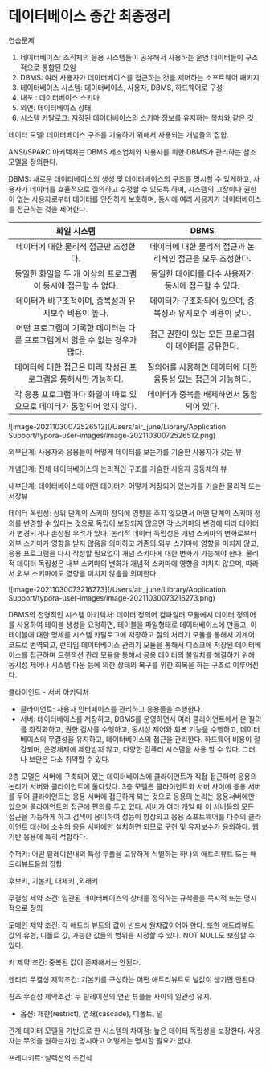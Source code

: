 # 데이터베이스 중간 최종정리

연습문제

1. 데이터베이스: 조직체의 응용 시스템들이 공유해서 사용하는 운영 데이터들이 구조적으로 통합된 모임
2. DBMS: 여러 사용자가 데이터베이스를 접근하는 것을 제어하는 소프트웨어 패키지
3. 데이터베이스 시스템: 데이터베이스, 사용자, DBMS, 하드웨어로 구성
4. 내포 : 데이터베이스 스키마
5. 외연: 데이터베이스 상태
6. 시스템 카탈로그: 저장된 데이터베이스의 스키마 정보를 유지하는 목차와 같은 것



데이터 모델: 데이터베이스 구조를 기술하기 위해서 사용되는 개념들의 집합.

ANSI/SPARC 아키텍처는 DBMS 제조업체와 사용자를 위한 DBMS가 관리하는 참조 모델을 정의한다.

DBMS: 새로운 데이터베이스의 생성 및 데이터베이스의 구조를 명시할 수 있게하고, 사용자가 데이터를 효율적으로 질의하고 수정할 수 있도록 하며, 시스템의 고장이나 권한이 없는 사용자로부터 데이터를 안전하게 보호하며, 동시에 여러 사용자가 데이터베이스를 접근하는 것을 제어한다.



|                         화일 시스템                          |                             DBMS                             |
| :----------------------------------------------------------: | :----------------------------------------------------------: |
|            데이터에 대한 물리적 접근만 조정한다.             |  데이터에 대한 물리적 접근과 논리적인 접근을 모두 조정한다.  |
| 동일한 화일을 두 개 이상의 프로그램이 동시에 접근할 수 없다. |     동일한 데이터를 다수 사용자가 동시에 접근할 수 있다.     |
|    데이터가 비구조적이며, 중복성과 유지보수 비용이 높다.     |  데이터가 구조화되어 있으며, 중복성과 유지보수 비용이 낮다.  |
| 어떤 프로그램이 기록한 데이터는 다른 프로그램에서 읽을 수 없는 경우가 많다. |     접근 권한이 있는 모든 프로그램이 데이터를 공유한다.      |
| 데이터에 대한 접근은 미리 작성된 프로그램을 통해서만 가능하다. | 질의어를 사용하면 데이터에 대한 융통성 있는 접근이 가능하다. |
| 각 응용 프로그램마다 화일이 따로 있으므로 데이터가 통합되어 있지 않다. |          데이터가 중복을 배제하면서 통합되어 있다.           |

![image-20211030072526512](/Users/air_june/Library/Application Support/typora-user-images/image-20211030072526512.png)

외부단계: 사용자와 응용들이 어떻게 데이터를 보는가를 기술한 사용자가 갖는 뷰

개념단계: 전체 데이터베이스의 논리적인 구조를 기술한 사용자 공동체의 뷰

내부단계: 데이터베이스에 어떤 데이터가 어떻게 저장되어 있는가를 기술한 물리적 또는 저장뷰



데이터 독립성: 상위 단계의 스키마 정의에 영향을 주지 않으면서 어떤 단계의 스키마 정의를 변경할 수 있다는 것으로 독립이 보장되지 않으면 각 스키마의 변경에 따라 데이터가 변경되거나 손상될 우려가 있다. 논리적 데이터 독립성은 개념 스키마의 변화로부터 외부 스키마가 영향을 받지 않음을 의미하고 기존의 외부 스키마에 영향을 미치지 않고, 응용 프로그램을 다시 작성할 필요없이 개념 스키마에 대한 변화가 가능해야 한다. 물리적 데이터 독립성은 내부 스키마의 변화가 개념적 스키마에 영향을 미치지 않으며, 따라서 외부 스키마에도 영향을 미치지 않음을 의미한다.



![image-20211030073216273](/Users/air_june/Library/Application Support/typora-user-images/image-20211030073216273.png)

DBMS의 전형적인 시스템 아키텍처: 데이터 정의어 컴파일러 모듈에서 데이터 정의어를 사용하여 테이블 생성을 요청하면, 테이블을 파일형태로 데이터베이스에 만들고, 이 테이블에 대한 명세를 시스템 카탈로그에 저장하고 질의 처리기 모듈을 통해서 기계어 코드로 번역되고, 런타임 데이터베이스 관리기 모듈을 통해서 디스크에 저장된 데이터베이스를 접근하며 트랜잭션 관리 모듈을 통해서 공용 데이터의 불일치를 해결하기 위해 동시성 제어나 시스템 다운 등에 의한 상태의 복구를 위한 회복을 하는 구조로 이루어진다.



클라이언트 - 서버 아키텍처

* 클라이언트: 사용자 인터페이스를 관리하고 응용들을 수행한다.
* 서버: 데이터베이스를 저장하고, DBMS를 운영하면서 여러 클라이언트에서 온 질의를 최적화하고, 권한 검사를 수행하고, 동시성 제어와 회복 기능을 수행하고, 데이터베이스의 무결성을 유지하고, 데이터베이스의 접근을 관리한다. 하드웨어 비용이 절감되며, 운영체제에 제한받지 않고, 다양한 컴퓨터 시스템을 사용 할 수 있다. 그러나 보안은 다소 취약할 수 있다.

2층 모델은 서버에 구축되어 있는 데이터베이스에 클라이언트가 직접 접근하여 응용의 논리가 서버와 클라이언트에 둘다있다. 3층 모델은 클라이언트와 서버 사이에 응용 서버를 두어 클라이언트는 응용 서버에 접근하게 되는 것으로 응용의 논리는 응용서버에만 있으며 클라이언트의 접근에 편의를 두고 있다. 서버가 여러 개일 때 이 서버들의 모든 접근을 가능하게 하고 검색이 용이하여 성능이 향상되고 응용 소프트웨어를 다수의 클라이언트 대신에 소수의 응용 서버에만 설치하면 되므로 구현 및 유지보수가 용의하다. 웹 기반 응용에 특히 적합하다.



수퍼키: 어떤 릴레이션내의 특정 투플을 고유하게 식별하는 하나의 애트리뷰트 또는 애트리뷰트들의 집합

후보키, 기본키, 대체키 ,외래키

무결성 제약 조건: 일관된 데이터베이스의 상태를 정의하는 규칙들을 묵시적 또는 명시적으로 정의

도메인 제약 조건: 각 애트리 뷰트의 값이 반드시 원자값이어야 한다. 또한 애트리뷰트 값의 유형, 디폴트 값, 가능한 값들의 범위을 지정할 수 있다. NOT NULL도 보장할 수 있다.

키 제약 조건: 중복된 값이 존재해서는 안된다. 

엔티티 무결성 제약조건: 기본키를 구성하는 어떤 애트리뷰트도 널값이 생기면 안된다.

참조 무결성 제약조건: 두 릴레이션의 연관 튜플들 사이의 일관성 유지.

* 옵션: 제한(restrict), 연쇄(cascade), 디폴트, 널



관계 데이터 모델을 기반으로 한 시스템의 차이점: 높은 데이터 독립성을 보장한다. 사용자는 무엇을 원하는지만 명시하고 어떻게는 명시할 필요가 없다.



프레디키트: 실렉션의 조건식



